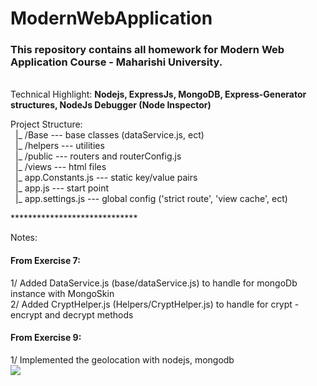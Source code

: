 # ModernWebApplication
<h3>This repository contains all homework for Modern Web Application Course - Maharishi University.</h3></br>
Technical Highlight: <strong> Nodejs, ExpressJs, MongoDB, Express-Generator structures, NodeJs Debugger (Node Inspector)</strong></br>
<p>
Project Structure:</br>
&nbsp;&nbsp;|_ /Base            --- base classes (dataService.js, ect)</br>
&nbsp;&nbsp;|_ /helpers         --- utilities </br>
&nbsp;&nbsp;|_ /public          --- routers and routerConfig.js</br>
&nbsp;&nbsp;|_ /views           --- html files</br>
&nbsp;&nbsp;|_ app.Constants.js --- static key/value pairs</br>
&nbsp;&nbsp;|_ app.js           --- start point</br>
&nbsp;&nbsp;|_ app.settings.js  --- global config ('strict route', 'view cache', ect)</br>
  
</p>
*****************************
<p>
<label>Notes: </lable>
<h4>From Exercise 7:</h4>
1/ Added DataService.js (base/dataService.js) to handle for mongoDb instance with MongoSkin</br>
2/ Added CryptHelper.js (Helpers/CryptHelper.js) to handle for crypt - encrypt and decrypt methods</br>
<h4>From Exercise 9:</h4>
1/ Implemented the geolocation with nodejs, mongodb
<div>
  <image src="/geolocation - exercise 9.jpg"/>
</div>
</p>

